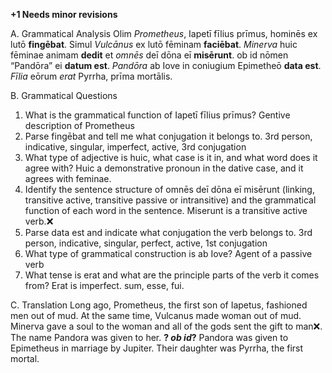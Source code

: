 **+1 Needs minor revisions**

A. Grammatical Analysis
Olim *Prometheus*, Iapetī fīlius prīmus, hominēs ex lutō **fingēbat**. Simul *Vulcānus* ex lutō fēminam **faciēbat**.
*Minerva* huic fēminae animam **dedit** et *omnēs* deī dōna eī **misērunt**. ob id nōmen “Pandōra” ei **datum est**. 
*Pandōra* ab Iove in coniugium Epimetheō **data est**. *Fīlia* eōrum *erat* Pyrrha, prīma mortālis.

B. Grammatical Questions
1. What is the grammatical function of Iapetī fīlius prīmus?
    Gentive description of Prometheus
2. Parse fingēbat and tell me what conjugation it belongs to. 
    3rd person, indicative, singular, imperfect, active, 3rd conjugation
3. What type of adjective is huic, what case is it in, and what word does it agree with?
    Huic a demonstrative pronoun in the dative case, and it agrees with feminae.
4. Identify the sentence structure of omnēs deī dōna eī misērunt (linking, transitive active, transitive passive or intransitive) 
    and the grammatical function of each word in the sentence.
      Miserunt is a transitive active verb.❌ 
5. Parse data est and indicate what conjugation the verb belongs to.
    3rd person, indicative, singular, perfect, active, 1st conjugation
6. What type of grammatical construction is ab Iove?
    Agent of a passive verb
7. What tense is erat and what are the principle parts of the verb it comes from?
    Erat is imperfect. sum, esse, fui.

C. Translation
Long ago, Prometheus, the first son of Iapetus, fashioned men out of mud. At the same time, Vulcanus made woman out of mud.
Minerva gave a soul to the woman and all of the gods sent the gift to man❌. The name Pandora was given to her. **? *ob id*?**
Pandora was given to Epimetheus in marriage by Jupiter. Their daughter was Pyrrha, the first mortal.
